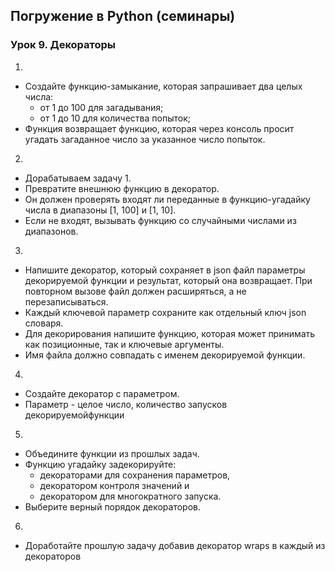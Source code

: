 ## Погружение в Python (семинары)
### Урок 9. Декораторы

1.
* Создайте функцию-замыкание, которая запрашивает два целых числа:
    - от 1 до 100 для загадывания;
    - от 1 до 10 для количества попыток;
* Функция возвращает функцию, которая через консоль просит угадать загаданное число за указанное число попыток.

2.
* Дорабатываем задачу 1.
* Превратите внешнюю функцию в декоратор.
* Он должен проверять входят ли переданные в функцию-угадайку числа в диапазоны [1, 100] и [1, 10].
* Если не входят, вызывать функцию со случайными числами из диапазонов.

3.
* Напишите декоратор, который сохраняет в json файл параметры декорируемой функции и результат, который она возвращает. При повторном вызове файл должен расширяться, а не перезаписываться.
* Каждый ключевой параметр сохраните как отдельный ключ json словаря.
* Для декорирования напишите функцию, которая может принимать как позиционные, так и ключевые аргументы.
* Имя файла должно совпадать с именем декорируемой функции.

4.
* Создайте декоратор с параметром.
* Параметр - целое число, количество запусков декорируемойфункции

5.
* Объедините функции из прошлых задач.
* Функцию угадайку задекорируйте:
    * декораторами для сохранения параметров,
    * декоратором контроля значений и
    * декоратором для многократного запуска.
* Выберите верный порядок декораторов.

6.
* Доработайте прошлую задачу добавив декоратор wraps в каждый из декораторов
